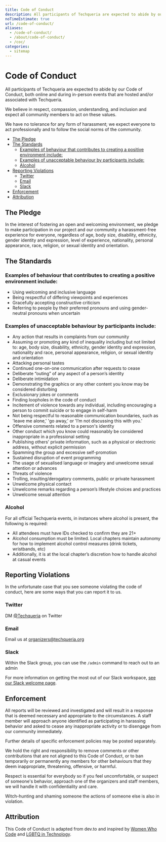 ```yaml
---
title: Code of Conduct
description: All participants of Techqueria are expected to abide by our Code of Conduct, both online and during in-person events that are hosted and/or associated with Techqueria.
noTimeEstimate: true
url: /code-of-conduct/
aliases:
  - /code-of-conduct/
  - /about/code-of-conduct/
  - /coc/
categories:
  - sitemap
---
```


# Code of Conduct

All participants of Techqueria are expected to abide by our Code of Conduct, both online and during in-person events that are hosted and/or associated with Techqueria.

We believe in respect, compassion, understanding, and inclusion and expect all community members to act on these values.

We have no tolerance for any form of harassment; we expect everyone to act professionally and to follow the social norms of the community.

- [The Pledge](#the-pledge)
- [The Standards](#the-standards)
  - [Examples of behaviour that contributes to creating a positive environment include:](#examples-of-behaviour-that-contributes-to-creating-a-positive-environment-include)
  - [Examples of unacceptable behaviour by participants include:](#examples-of-unacceptable-behaviour-by-participants-include)
  - [Alcohol](#alcohol)
- [Reporting Violations](#reporting-violations)
  - [Twitter](#twitter)
  - [Email](#email)
  - [Slack](#slack)
- [Enforcement](#enforcement)
- [Attribution](#attribution)

## The Pledge

In the interest of fostering an open and welcoming environment, we pledge to make participation in our project and our community a harassment-free experience for everyone, regardless of age, body size, disability, ethnicity, gender identity and expression, level of experience, nationality, personal appearance, race, religion, or sexual identity and orientation.

## The Standards

### Examples of behaviour that contributes to creating a positive environment include:

- Using welcoming and inclusive language
- Being respectful of differing viewpoints and experiences
- Gracefully accepting constructive criticism
- Referring to people by their preferred pronouns and using gender-neutral pronouns when uncertain

### Examples of unacceptable behaviour by participants include:

- Any action that results in complaints from our community
- Assuming or promoting any kind of inequality including but not limited to: age, body size, disability, ethnicity, gender identity and expression, nationality and race, personal appearance, religion, or sexual identity and orientation
- Attacking personal tastes
- Continued one-on-one communication after requests to cease
- Deliberate “outing” of any aspect of a person’s identity
- Deliberate intimidation
- Demonstrating the graphics or any other content you know may be considered disturbing
- Exclusionary jokes or comments
- Finding loopholes in the code of conduct
- Incitement of violence towards any individual, including encouraging a person to commit suicide or to engage in self-harm
- Not being respectful to reasonable communication boundaries, such as 'leave me alone,' 'go away,' or 'I’m not discussing this with you.'
- Offensive comments related to a person's identity
- Other conduct which you know could reasonably be considered inappropriate in a professional setting
- Publishing others' private information, such as a physical or electronic address, without explicit permission
- Spamming the group and excessive self-promotion
- Sustained disruption of event programming
- The usage of sexualised language or imagery and unwelcome sexual attention or advances
- Threats of violence
- Trolling, insulting/derogatory comments, public or private harassment
- Unwelcome physical contact
- Unwelcome remarks regarding a person’s lifestyle choices and practices
- Unwelcome sexual attention

### Alcohol

For all official Techqueria events, in instances where alcohol is present, the following is required:

- All attendees must have IDs checked to confirm they are 21+
- Alcohol consumption must be limited. Local chapters maintain autonomy for how to implement alcohol control measures (drink tickets, wristbands, etc)
- Additionally, it is at the local chapter’s discretion how to handle alcohol at casual events

## Reporting Violations

In the unfortunate case that you see someone violating the code of conduct, here are some ways that you can report it to us.

### Twitter

DM [@Techqueria](https://twitter.com/Techqueria) on Twitter

### Email

Email us at [organizers@techqueria.org](mailto:organizers@techqueria.org)

### Slack

Within the Slack group, you can use the `/admin` command to reach out to an admin

For more information on getting the most out of our Slack workspace, [see our Slack welcome page](/communities/slack/).

## Enforcement

All reports will be reviewed and investigated and will result in a response that is deemed necessary and appropriate to the circumstances. A staff member will approach anyone identified as participating in harassing behavior and asked to cease any inappropriate activity or to disengage from our community immediately.

Further details of specific enforcement policies may be posted separately.

We hold the right and responsibility to remove comments or other contributions that are not aligned to this Code of Conduct, or to ban temporarily or permanently any members for other behaviours that they deem inappropriate, threatening, offensive, or harmful.

Respect is essential for everybody so if you feel uncomfortable, or suspect of someone's behavior, approach one of the organizers and staff members, we will handle it with confidentiality and care.

Witch-hunting and shaming someone the actions of someone else is also in violation.

## Attribution

This Code of Conduct is adapted from dev.to and inspired by [Women Who Code](https://www.womenwhocode.com/) and [LGBTQ in Technology](https://lgbtq.technology/).
